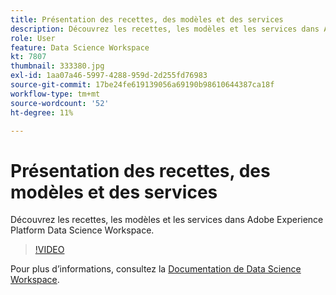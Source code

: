 ```yaml
---
title: Présentation des recettes, des modèles et des services
description: Découvrez les recettes, les modèles et les services dans Adobe Experience Platform Data Science Workspace.
role: User
feature: Data Science Workspace
kt: 7807
thumbnail: 333380.jpg
exl-id: 1aa07a46-5997-4288-959d-2d255fd76983
source-git-commit: 17be24fe619139056a69190b98610644387ca18f
workflow-type: tm+mt
source-wordcount: '52'
ht-degree: 11%

---
```


# Présentation des recettes, des modèles et des services

Découvrez les recettes, les modèles et les services dans Adobe Experience Platform Data Science Workspace.

>[!VIDEO](https://video.tv.adobe.com/v/333380?quality=12&learn=on)

Pour plus d’informations, consultez la [Documentation de Data Science Workspace](https://experienceleague.adobe.com/docs/experience-platform/data-science-workspace/home.html?lang=fr).
